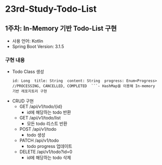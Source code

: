 # 23rd-Study-Todo-List
## 1주차: In-Memory 기반 Todo-List 구현
- 사용 언어: Kotlin
- Spring Boot Version: 3.1.5
### 구현 내용
- Todo Class 생성
  ```  
  id: Long  title: String  content: String  progress: Enum<Progress> //PROCESSING, CANCELLED, COMPLETED  ```- HashMap을 이용해 In-memory 기반 레포지토리 구현  
- CRUD 구현
  - GET /api/v1/todo/{id}
    - id에 해당하는 todo 반환
  - GET /api/v1/todo/list
    - 모든 todo 리스트 반환
  - POST /api/v1/todo
    - todo 생성
  - PATCH /api/v1/todo
    - todo progress 업데이트
  - DELETE /api/v1/todo?id=0
    - id에 해당하는 todo 삭제
